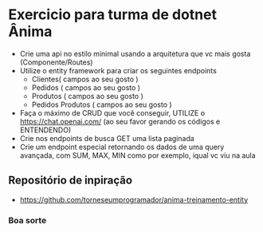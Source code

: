 # Exercicio para turma de dotnet Ânima
- Crie uma api no estilo minimal usando a arquitetura que vc mais gosta (Componente/Routes)
- Utilize o entity framework para criar os seguintes endpoints
  - Clientes( campos ao seu gosto )
  - Pedidos ( campos ao seu gosto )
  - Produtos ( campos ao seu gosto )
  - Pedidos Produtos ( campos ao seu gosto )
- Faça o máximo de CRUD que você conseguir, UTILIZE o https://chat.openai.com/  (ao seu favor gerando os códigos e ENTENDENDO)
- Crie nos endpoints de busca GET uma lista paginada
- Crie um endpoint especial retornando os dados de uma query avançada, com SUM, MAX, MIN como por exemplo, iqual vc viu na aula


## Repositório de inpiração
- https://github.com/torneseumprogramador/anima-treinamento-entity

### Boa sorte
